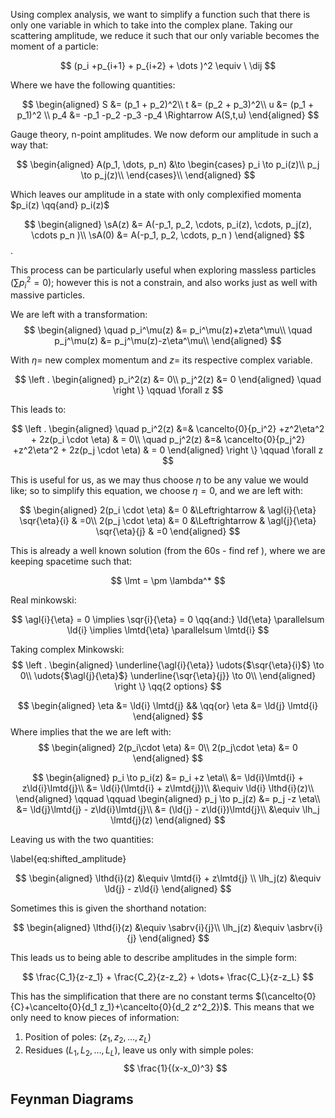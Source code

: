 <!--
@import "assets/custom.md"
 -->

Using complex analysis, we want to simplify a function such that there is only one variable in which to take into the complex plane. Taking our scattering amplitude, we reduce it such that our only variable becomes the moment of a particle:

$$
  (p_i +p_{i+1} + p_{i+2} + \dots )^2 \equiv \ \dij
$$

Where we have the following quantities:

$$
\begin{aligned}
  S &= (p_1 + p_2)^2\\
  t &= (p_2 + p_3)^2\\
  u &= (p_1 + p_1)^2 \\
  p_4 &= -p_1 -p_2 -p_3 -p_4  \Rightarrow A(S,t,u)
\end{aligned}
$$

Gauge theory, n-point amplitudes. We now deform our amplitude in such a way that:

$$
\begin{aligned}
  A(p_1, \dots, p_n) &\to \begin{cases}
    p_i \to p_i(z)\\
    p_j \to p_j(z)\\
  \end{cases}\\
\end{aligned}
$$

Which leaves our amplitude in a state with only complexified momenta $p_i(z) \qq{and} p_i(z)$

$$
\begin{aligned}
  \sA(z) &= A(-p_1, p_2, \cdots, p_i(z), \cdots, p_j(z), \cdots  p_n  )\\
  \sA(0) &= A(-p_1, p_2, \cdots,  p_n  )
\end{aligned}
$$.

This process can be particularly useful when exploring massless particles $\left ( \sum p_i^2 = 0 \right )$; however this is not a constrain, and also works just as well with massive particles.

We are left with a transformation:
$$
\begin{aligned}
  \quad p_i^\mu(z) &= p_i^\mu(z)+z\eta^\mu\\
  \quad p_j^\mu(z) &= p_j^\mu(z)-z\eta^\mu\\
\end{aligned}
$$

With $\eta =$ new complex momentum and $z =$ its respective complex variable.

$$
\left .
\begin{aligned}
    p_i^2(z) &= 0\\
    p_j^2(z) &= 0
\end{aligned} \quad
\right \} \qquad \forall z
$$

This leads to:

$$
\left .
\begin{aligned}
  \quad p_i^2(z) &=& \cancelto{0}{p_i^2} +z^2\eta^2 + 2z(p_i \cdot \eta) & = 0\\
  \quad p_j^2(z) &=& \cancelto{0}{p_j^2} +z^2\eta^2 + 2z(p_j \cdot \eta) & = 0
\end{aligned}
\right \} \qquad \forall z
$$

This is useful for us, as we may thus choose $\eta$ to be any value we would like; so to simplify this equation, we choose $\eta = 0$, and we are left with:

$$
\begin{aligned}
  2(p_i \cdot \eta) &= 0 &\Leftrightarrow & \agl{i}{\eta} \sqr{\eta}{i} & =0\\
  2(p_j \cdot \eta) &= 0 &\Leftrightarrow & \agl{j}{\eta} \sqr{\eta}{j} & =0
\end{aligned}
$$

This is already a well known solution (from the 60s - find ref ), where we are keeping spacetime such that:

$$
  \lmt = \pm \lambda^*
$$

Real minkowski:

$$
  \agl{i}{\eta} = 0 \implies \sqr{i}{\eta} = 0 \qq{and:}
 \ld{\eta} \parallelsum \ld{i} \implies \lmtd{\eta} \parallelsum \lmtd{i}
$$

Taking complex Minkowski:
$$
\left .
\begin{aligned}
  \underline{\agl{i}{\eta}} \udots{$\sqr{\eta}{i}$} \to 0\\
  \udots{$\agl{j}{\eta}$} \underline{\sqr{\eta}{j}} \to 0\\
\end{aligned} \right \} \qq{2 options}
$$

$$
\begin{aligned}
  \eta &= \ld{i} \lmtd{j} && \qq{or} \eta &= \ld{j} \lmtd{i}
\end{aligned}
$$
Where implies that the we are left with:
$$
\begin{aligned}
  2(p_i\cdot \eta) &= 0\\
  2(p_j\cdot \eta) &= 0
\end{aligned}
$$

$$
\begin{aligned}
p_i \to p_i(z) &= p_i +z \eta\\
  &= \ld{i}\lmtd{i} + z\ld{i}\lmtd{j}\\
  &= \ld{i}(\lmtd{i} + z\lmtd{j})\\
  &\equiv \ld{i} \lthd{i}(z)\\
\end{aligned}
\qquad \qquad
\begin{aligned}
p_j \to p_j(z) &= p_j -z \eta\\
  &= \ld{j}\lmtd{j} - z\ld{i}\lmtd{j}\\
  &= (\ld{j} - z\ld{i})\lmtd{j}\\
  &\equiv \lh_j \lmtd{j}(z)
\end{aligned}
$$

Leaving us with the two quantities:

\label{eq:shifted_amplitude}

$$
\begin{aligned}
  \lthd{i}(z) &\equiv \lmtd{i} + z\lmtd{j} \\
  \lh_j(z)    &\equiv \ld{j} - z\ld{i}
\end{aligned}
$$

Sometimes this is given the shorthand notation:

$$
\begin{aligned}
  \lthd{i}(z) &\equiv  \sabrv{i}{j}\\
  \lh_j(z) &\equiv \asbrv{i}{j}
\end{aligned}
$$

This leads us to being able to describe amplitudes in the simple form:

$$
  \frac{C_1}{z-z_1} + \frac{C_2}{z-z_2} + \dots+ \frac{C_L}{z-z_L}
$$

This has the simplification that there are no constant terms $(\cancelto{0}{C}+\cancelto{0}{d_1 z_1}+\cancelto{0}{d_2 z^2_2})$. This means that we only need to know pieces of information:

1. Position of poles: $(z_1, z_2, \dots, z_L )$
1. Residues $(L_1, L_2, \dots, L_L)$, leave us only with simple poles:
$$
  \frac{1}{(x-x_0)^3}
$$

## Feynman Diagrams
